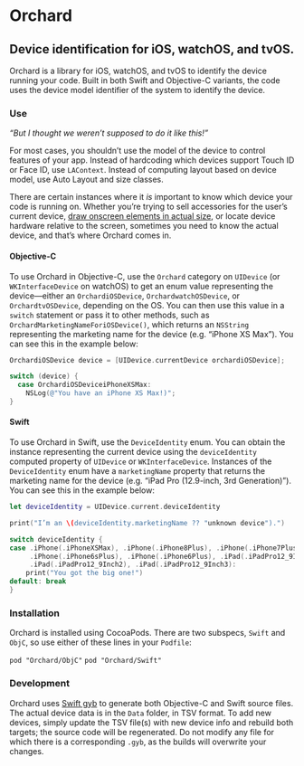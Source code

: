 #  Orchard
## Device identification for iOS, watchOS, and tvOS.

Orchard is a library for iOS, watchOS, and tvOS to identify the device running your
code. Built in both Swift and Objective-C variants, the code uses the device model
identifier of the system to identify the device.

### Use

_“But I thought we weren’t supposed to do it like this!”_

For most cases, you shouldn’t use the model of the device to control features of
your app. Instead of hardcoding which devices support Touch ID or Face ID, use
`LAContext`. Instead of computing layout based on device model, use Auto Layout and
size classes.

There are certain instances where it _is_ important to know which device your code
is running on. Whether you’re trying to sell accessories for the user’s current
device, [draw onscreen elements in actual size][1], or locate device hardware
relative to the screen, sometimes you need to know the actual device, and that’s
where Orchard comes in.

[1]: https://github.com/detroit-labs/IRLSize

#### Objective-C

To use Orchard in Objective-C, use the `Orchard` category on `UIDevice` (or
`WKInterfaceDevice` on watchOS) to get an enum value representing the device—either
an `OrchardiOSDevice`, `OrchardwatchOSDevice`, or `OrchardtvOSDevice`, depending on
the OS. You can then use this value in a `switch` statement or pass it to other
methods, such as `OrchardMarketingNameForiOSDevice()`, which returns an `NSString`
representing the marketing name for the device (e.g. “iPhone XS Max”). You can see
this in the example below:

```Objective-C
OrchardiOSDevice device = [UIDevice.currentDevice orchardiOSDevice];

switch (device) {
  case OrchardiOSDeviceiPhoneXSMax:
    NSLog(@"You have an iPhone XS Max!)";
}
```

#### Swift

To use Orchard in Swift, use the `DeviceIdentity` enum. You can obtain the instance
representing the current device using the `deviceIdentity` computed property of
`UIDevice` or `WKInterfaceDevice`. Instances of the `DeviceIdentity` enum have a
`marketingName` property that returns the marketing name for the device (e.g. “iPad
Pro (12.9-inch, 3rd Generation)”). You can see this in the example below:

```Swift
let deviceIdentity = UIDevice.current.deviceIdentity

print("I’m an \(deviceIdentity.marketingName ?? "unknown device").")

switch deviceIdentity {
case .iPhone(.iPhoneXSMax), .iPhone(.iPhone8Plus), .iPhone(.iPhone7Plus),
     .iPhone(.iPhone6sPlus), .iPhone(.iPhone6Plus), .iPad(.iPadPro12_9Inch),
     .iPad(.iPadPro12_9Inch2), .iPad(.iPadPro12_9Inch3):
    print("You got the big one!")
default: break
}
```

### Installation

Orchard is installed using CocoaPods. There are two subspecs, `Swift` and `ObjC`, so
use either of these lines in your `Podfile`:

`pod "Orchard/ObjC"`
`pod "Orchard/Swift"`

### Development

Orchard uses [Swift gyb][2] to generate both Objective-C and Swift source files. The
actual device data is in the `Data` folder, in TSV format. To add new devices,
simply update the TSV file(s) with new device info and rebuild both targets; the
source code will be regenerated. Do not modify any file for which there is a
corresponding `.gyb`, as the builds will overwrite your changes.

[2]: https://nshipster.com/swift-gyb/
